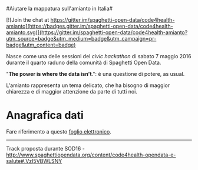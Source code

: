 
#Aiutare la mappatura sull'amianto in Italia#

[![Join the chat at https://gitter.im/spaghetti-open-data/code4health-amianto](https://badges.gitter.im/spaghetti-open-data/code4health-amianto.svg)](https://gitter.im/spaghetti-open-data/code4health-amianto?utm_source=badge&utm_medium=badge&utm_campaign=pr-badge&utm_content=badge)

Nasce come una delle sessioni del *civic hackathon* di sabato 7 maggio 2016 durante il quarto raduno della comunità di Spaghetti Open Data.

"**The power is where the data isn’t**.": è una questione di potere, as usual.

L'amianto rappresenta un tema delicato, che ha bisogno di maggior chiarezza e di maggior attenzione da parte di tutti noi. 

# Anagrafica dati

Fare riferimento a questo [foglio elettronico](https://docs.google.com/spreadsheets/d/1bjZMBwLJ3XL2HyTf3woZwfKqLdpSWfMw-c_84pWi5c4/edit#gid=0).

---

Track proposta durante SOD16 - http://www.spaghettiopendata.org/content/code4health-opendata-e-salute#.VzI5VBWLSNY 
